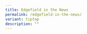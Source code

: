 ```yaml
---
title: Edgefield in the News
permalink: /edgefield-in-the-news/
variant: tiptap
description: ""
---
```

